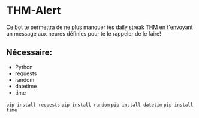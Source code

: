# THM-Alert

Ce bot te permettra de ne plus manquer tes daily streak THM en t'envoyant un message aux heures définies pour te le rappeler de le faire!

## Nécessaire:

- Python
- requests
- random
- datetime
- time

`pip install requests`
`pip install random`
`pip install datetim`
`pip install time`

